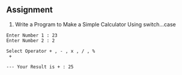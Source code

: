 ## Assignment 

1. Write a Program to Make a Simple Calculator Using switch...case
```
Enter Number 1 : 23
Enter Number 2 : 2

Select Operator + , - , x , / , %
 +

--- Your Result is + : 25       
```





